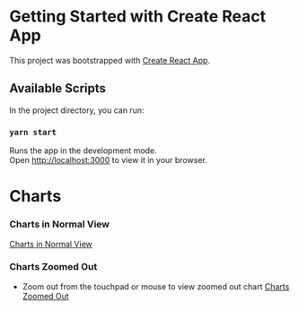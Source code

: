 # Getting Started with Create React App

This project was bootstrapped with [Create React App](https://github.com/facebook/create-react-app).

## Available Scripts

In the project directory, you can run:

### `yarn start`

Runs the app in the development mode.\
Open [http://localhost:3000](http://localhost:3000) to view it in your browser.

# Charts

### Charts in Normal View

[Charts in Normal View](https://github.com/aksharma-7/dataset-visualization-task/blob/master/media/Charts_in_normal_view.png)

### Charts Zoomed Out

- Zoom out from the touchpad or mouse to view zoomed out chart
  [Charts Zoomed Out](https://github.com/aksharma-7/dataset-visualization-task/blob/master/media/charts_zoomed_out.png)
